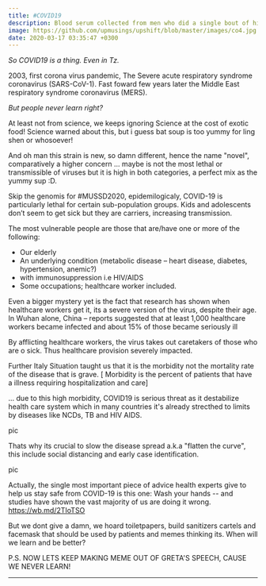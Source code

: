 ```yaml
---
title: #COVID19
description: Blood serum collected from men who did a single bout of high-intensity exercise dramatically reduced the survival of cancer cells.
image: https://github.com/upmusings/upshift/blob/master/images/co4.jpg
date: 2020-03-17 03:35:47 +0300
---
```

 

*So COVID19 is a thing. Even in Tz.*

2003, first corona virus pandemic, The Severe acute respiratory syndrome coronavirus (SARS-CoV-1). 
Fast foward few years later the Middle East respiratory syndrome coronavirus (MERS).

*But people never learn right?*

At least not from science, we keeps ignoring Science at the cost of exotic food! 
Science warned about this, but i guess bat soup is too yummy for ling shen or whosoever! 



And oh man this strain is new, so damn different, hence the name "novel", comparatively a higher concern 
…   maybe is not the most lethal or transmissible of viruses but it is high in both categories, a perfect mix as the yummy sup :D.

Skip the genomis for #MUSSD2020, epidemilogicaly, COVID-19 is particularly lethal for certain sub-population groups. 
Kids and adolescents don’t seem to get sick but they are carriers, increasing transmission.

The most vulnerable people are those that are/have one or more of the following: 
- Our elderly 
- An underlying condition (metabolic disease – heart disease, diabetes, hypertension, anemic?) 
- with immunosuppression i.e HIV/AIDS
- Some occupations; healthcare worker included.

Even a bigger mystery yet is the fact that research has shown when healthcare workers get it, its a severe version of the virus, despite their age.
In Wuhan alone, China – reports suggested that at least 1,000 healthcare workers became infected and about 15% of those became seriously ill 

By afflicting healthcare workers, the virus takes out caretakers of those who are o sick. 
Thus healthcare provision severely impacted.

Further Italy Situation taught us that it is the morbidity not the mortality rate of the disease that is grave. 
[ Morbidity is the percent of patients that have a illness requiring hospitalization and care]

... due to this high morbidity, COVID19 is serious threat as it destabilize health care system which in many countries it's already strecthed to limits by diseases like NCDs, TB and HIV AIDS.

pic

Thats why its crucial to slow the disease spread a.k.a "flatten the curve", this include social distancing and early case identification.

pic

Actually, the single most important piece of advice health experts give to help us stay safe from COVID-19 is this one: Wash your hands -- and studies have shown the vast majority of us are doing it wrong. https://wb.md/2TIoTSO

But we dont give a damn, we hoard toiletpapers, build sanitizers cartels and facemask that should be used  by patients and memes thinking its. When will we learn and be better?


P.S. NOW LETS KEEP MAKING MEME OUT OF GRETA'S SPEECH, CAUSE WE NEVER LEARN!

___



[^1]: <small>[Inhibition of Human Lung Cancer Cell Proliferation and Survival by Post-Exercise Serum Is Associated with the Inhibition of Akt, mTOR, p70 S6K, and Erk1/2](https://www.ncbi.nlm.nih.gov/pmc/articles/PMC5447956/pdf/cancers-09-00046.pdf)

[^2]: <small>[Here’s Why Exercise Is Crucial in Preventing, Treating Cancer](https://www.healthline.com/health-news/exercise cancer-prevention-treatment)

[^3]: <small>[Association of Leisure-Time Physical Activity With Risk of 26 Types of Cancer in 1.44 Million Adults](https://jamanetwork.com/journals/jamainternalmedicine/articlepdf/2521826/ioi160026.pdf)




